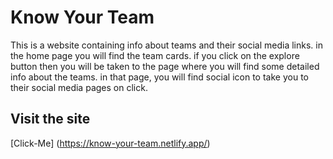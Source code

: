# Know Your Team

This is a website containing info about teams and their social media links.
in the home page you will find the team cards. if you click on the explore button then
you will be taken to the page where you will find some detailed info about the teams.
in that page, you will find social icon to take you to their social media pages on click.

## Visit the site
[Click-Me] (https://know-your-team.netlify.app/)